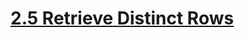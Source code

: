 # [2.5 Retrieve Distinct Rows](https://learning.oreilly.com/videos/learning-sql/9780134193700/9780134193700-LSQL_02_05/)

